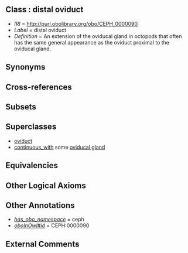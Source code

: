 
## Class : distal oviduct

 * *IRI* = http://purl.obolibrary.org/obo/CEPH_0000090
 * *Label* = distal oviduct
 * *Definition* = An extension of the oviducal gland in octopods that often has the same general appearance as the oviduct proximal to the oviducal gland.

## Synonyms


## Cross-references


## Subsets


## Superclasses

 * [oviduct](../../UBERON/93/UBERON_0000993.md)
 * [continuous_with](../../ceph#continuous/th/ceph#continuous_with.md) some [oviducal gland](../../CEPH/93/CEPH_0000193.md)

## Equivalencies


## Other Logical Axioms


## Other Annotations

 * *[has_obo_namespace](../../ce/oboInOwl#hasOBONamespace.md)* = ceph
 * *[oboInOwl#id](../../id/oboInOwl#id.md)* = CEPH:0000090

## External Comments

